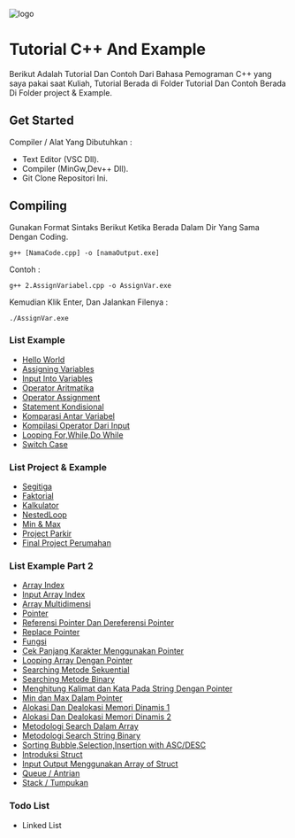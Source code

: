 ![logo](https://i0.wp.com/kevinurielfonseca.com/wp-content/uploads/2019/09/C.jpg?fit=1873%2C900&ssl=1)
# Tutorial C++ And Example
Berikut Adalah Tutorial Dan Contoh Dari Bahasa Pemograman C++ yang saya pakai saat Kuliah, Tutorial Berada di Folder Tutorial Dan Contoh Berada Di Folder project & Example.

## Get Started
Compiler / Alat Yang Dibutuhkan :
- Text Editor (VSC Dll).
- Compiler (MinGw,Dev++ Dll).
- Git Clone Repositori Ini.

## Compiling
Gunakan Format Sintaks Berikut Ketika Berada Dalam Dir Yang Sama Dengan Coding.
```
g++ [NamaCode.cpp] -o [namaOutput.exe]
```
Contoh :
```
g++ 2.AssignVariabel.cpp -o AssignVar.exe
```
Kemudian Klik Enter, Dan Jalankan Filenya :
```
./AssignVar.exe
```
### List Example
- [Hello World](/Tutorial/1.Hello%20World.cpp)
- [Assigning Variables](/Tutorial/2.AssignVariabel.cpp)
- [Input Into Variables](Tutorial/3.Variabel.cpp)
- [Operator Aritmatika](Tutorial/4.Operator.cpp)
- [Operator Assignment](Tutorial/5.AssignOperator.cpp)
- [Statement Kondisional](Tutorial/6.Percabangan.cpp)
- [Komparasi Antar Variabel](Tutorial/7.Comparator.cpp) 
- [Kompilasi Operator Dari Input](Tutorial/8.InputOperator.cpp)
- [Looping For,While,Do While](Tutorial/9.Looping.cpp)
- [Switch Case](Tutorial/10.Switch.cpp)
  
### List Project & Example
- [Segitiga](Project%20&%20Example/Project%20Segitiga.cpp)
- [Faktorial](Project%20&%20Example/ProjectFaktorial.cpp)
- [Kalkulator](Project%20&%20Example/ProjectKalkulator.cpp)
- [NestedLoop](Project%20&%20Example/ProjectNestedLoop.cpp)
- [Min & Max](Project%20&%20Example/ProjectNilaiMinimum&Maximum.cpp)
- [Project Parkir](Project%20&%20Example/ProjectParkir.cpp)
- [Final Project Perumahan](Project%20&%20Example/ProjectPerumahan.cpp)

### List Example Part 2
- [Array Index](Tutorial2/1.ArrayIndex.cpp)
- [Input Array Index](Tutorial2/2.InputArrayIndex.cpp)
- [Array Multidimensi](Tutorial2/3.Multidimensional_array.cpp)
- [Pointer](Tutorial2/4.Pointer.cpp)
- [Referensi Pointer Dan Dereferensi Pointer](Tutorial2/5.Dereferensi_Pointer.cpp)
- [Replace Pointer](Tutorial2/6.Replace_Pointer.cpp)
- [Fungsi](Tutorial2/7.Fungsi.cpp)
- [Cek Panjang Karakter Menggunakan Pointer](Tutorial2/8.Cek_Length_Dengan_Pointer.cpp)
- [Looping Array Dengan Pointer](Tutorial2/9.Looping_Dengan_Array.cpp)
- [Searching Metode Sekuential](Tutorial2/10.Metode_Search_1.cpp)
- [Searching Metode Binary](Tutorial2/11.Metode_Search_2.cpp)
- [Menghitung Kalimat dan Kata Pada String Dengan Pointer](Tutorial2/12.Menghitung_Kalimat.cpp)
- [Min dan Max Dalam Pointer](Tutorial2/13.MinMax_Pointer.cpp)
- [Alokasi Dan Dealokasi Memori Dinamis 1](Tutorial2/14.MemoriDinamis.cpp)
- [Alokasi Dan Dealokasi Memori Dinamis 2](Tutorial2/15.MemoriDinamis2.cpp)
- [Metodologi Search Dalam Array](Tutorial2/16.SearchDalamArray.cpp)
- [Metodologi Search String Binary](Tutorial2/17.BinarySearchString.cpp)
- [Sorting Bubble,Selection,Insertion with ASC/DESC](Tutorial2/18.SortFinal.cpp)
- [Introduksi Struct](Tutorial2/19.Struct.cpp)
- [Input Output Menggunakan Array of Struct](Tutorial2/20.IOStruct.cpp)
- [Queue / Antrian](Tutorial2/21.queue.cpp)
- [Stack / Tumpukan](Tutorial2/22.stack.cpp)
### Todo List
- Linked List
